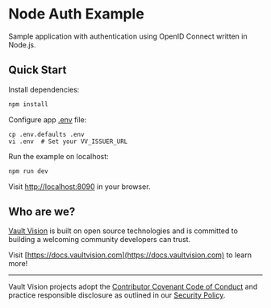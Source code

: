 # Node Auth Example

Sample application with authentication using OpenID Connect written in Node.js.


## Quick Start

Install dependencies:
```bash
npm install
```

Configure app [.env](.env.defaults) file:
```
cp .env.defaults .env
vi .env  # Set your VV_ISSUER_URL
```

Run the example on localhost:
```bash
npm run dev
```

Visit [http://localhost:8090](http://localhost:8090) in your browser.


## Who are we?

[Vault Vision](https://vaultvision.com) is built on open source technologies and is committed to building a welcoming community developers can trust.

Visit [https://docs.vaultvision.com](https://docs.vaultvision.com) to learn more!


----

Vault Vision projects adopt the [Contributor Covenant Code of Conduct](https://github.com/vaultvision/.github/blob/main/CODE_OF_CONDUCT.md) and practice responsible disclosure as outlined in our [Security Policy](https://github.com/vaultvision/.github/blob/main/SECURITY.md).

